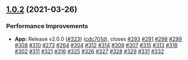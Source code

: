 ## [1.0.2](https://github.com/Project-Summer-AI-Lab-Glider/nurse-scheduling-problem-frontend/compare/v1.0.1...v1.0.2) (2021-03-26)


### Performance Improvements

* **App:** Release v2.0.0 ([#323](https://github.com/Project-Summer-AI-Lab-Glider/nurse-scheduling-problem-frontend/issues/323)) ([cdc701d](https://github.com/Project-Summer-AI-Lab-Glider/nurse-scheduling-problem-frontend/commit/cdc701dbc0ba267275cdaa4f0a06d22441d1ea6b)), closes [#293](https://github.com/Project-Summer-AI-Lab-Glider/nurse-scheduling-problem-frontend/issues/293) [#291](https://github.com/Project-Summer-AI-Lab-Glider/nurse-scheduling-problem-frontend/issues/291) [#298](https://github.com/Project-Summer-AI-Lab-Glider/nurse-scheduling-problem-frontend/issues/298) [#299](https://github.com/Project-Summer-AI-Lab-Glider/nurse-scheduling-problem-frontend/issues/299) [#308](https://github.com/Project-Summer-AI-Lab-Glider/nurse-scheduling-problem-frontend/issues/308) [#310](https://github.com/Project-Summer-AI-Lab-Glider/nurse-scheduling-problem-frontend/issues/310) [#273](https://github.com/Project-Summer-AI-Lab-Glider/nurse-scheduling-problem-frontend/issues/273) [#264](https://github.com/Project-Summer-AI-Lab-Glider/nurse-scheduling-problem-frontend/issues/264) [#304](https://github.com/Project-Summer-AI-Lab-Glider/nurse-scheduling-problem-frontend/issues/304) [#312](https://github.com/Project-Summer-AI-Lab-Glider/nurse-scheduling-problem-frontend/issues/312) [#314](https://github.com/Project-Summer-AI-Lab-Glider/nurse-scheduling-problem-frontend/issues/314) [#309](https://github.com/Project-Summer-AI-Lab-Glider/nurse-scheduling-problem-frontend/issues/309) [#307](https://github.com/Project-Summer-AI-Lab-Glider/nurse-scheduling-problem-frontend/issues/307) [#315](https://github.com/Project-Summer-AI-Lab-Glider/nurse-scheduling-problem-frontend/issues/315) [#313](https://github.com/Project-Summer-AI-Lab-Glider/nurse-scheduling-problem-frontend/issues/313) [#318](https://github.com/Project-Summer-AI-Lab-Glider/nurse-scheduling-problem-frontend/issues/318) [#302](https://github.com/Project-Summer-AI-Lab-Glider/nurse-scheduling-problem-frontend/issues/302) [#311](https://github.com/Project-Summer-AI-Lab-Glider/nurse-scheduling-problem-frontend/issues/311) [#321](https://github.com/Project-Summer-AI-Lab-Glider/nurse-scheduling-problem-frontend/issues/321) [#316](https://github.com/Project-Summer-AI-Lab-Glider/nurse-scheduling-problem-frontend/issues/316) [#325](https://github.com/Project-Summer-AI-Lab-Glider/nurse-scheduling-problem-frontend/issues/325) [#326](https://github.com/Project-Summer-AI-Lab-Glider/nurse-scheduling-problem-frontend/issues/326) [#327](https://github.com/Project-Summer-AI-Lab-Glider/nurse-scheduling-problem-frontend/issues/327) [#328](https://github.com/Project-Summer-AI-Lab-Glider/nurse-scheduling-problem-frontend/issues/328) [#329](https://github.com/Project-Summer-AI-Lab-Glider/nurse-scheduling-problem-frontend/issues/329) [#331](https://github.com/Project-Summer-AI-Lab-Glider/nurse-scheduling-problem-frontend/issues/331) [#332](https://github.com/Project-Summer-AI-Lab-Glider/nurse-scheduling-problem-frontend/issues/332)
